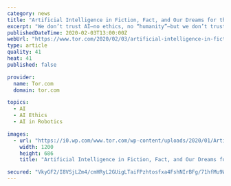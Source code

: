 ```yaml
---
category: news
title: "Artificial Intelligence in Fiction, Fact, and Our Dreams for the Future"
excerpt: "We don’t trust AI—no ethics, no “humanity”—but we don’t trust ourselves either—flawed, fallible, too emotional, too “human.” Martha Wells: I think it’s frustrating enough dealing with an answering system for an airline or pharmacy that wants you to talk to it but can’t understand your accent, it’s going to be so much ..."
publishedDateTime: 2020-02-03T13:00:00Z
webUrl: "https://www.tor.com/2020/02/03/artificial-intelligence-in-fiction-fact-and-our-dreams-for-the-future/comment-page-1/"
type: article
quality: 41
heat: 41
published: false

provider:
  name: Tor.com
  domain: tor.com

topics:
  - AI
  - AI Ethics
  - AI in Robotics

images:
  - url: "https://i0.wp.com/www.tor.com/wp-content/uploads/2020/01/Artificial_Neural_Network_with_Chip.jpg?fit=1200%2C+9999&crop=0%2C0%2C100%2C686px&quality=100&ssl=1"
    width: 1200
    height: 686
    title: "Artificial Intelligence in Fiction, Fact, and Our Dreams for the Future"

secured: "VkyGF2/I8VSjLZm4/cmHRyL2GUigLTaiFPzhtosfxa4FshNIrBFg/71hfMu9Wcw8WUlMyTD76tbo8LZFMH6NUIy3WeFQgLxQ86LA3YuXw31wVbbhdvkZ4fOWUwTk8s4GDk7ziEqUljX1ntgzS4NObFicYQRipL/GpTcS7ZWHortHaK7v4gFh57Cs4dI7+ahwJIKk/pkjt1ELMO2veXBx0VxtogGeXSkL4nL1alw6tdKFr7FbPM1t8lNNRlWe2Y+3R65fOU4LILrsqTMAaoZNe+GTUi5K06nrDW4/mXiBkN4N8WOEHjwLQxQWZ9WVEDhT;gdjR/nRGA6wge5eENq9E6w=="
---
```


